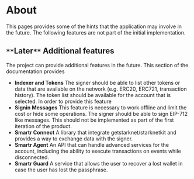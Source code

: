 # About

This pages provides some of the hints that the application may involve in the
future. The following features are not part of the initial implementation.

## `**`Later`**` Additional features

The project can provide additional features in the future. This section of the
documentation provides

- **Indexer and Tokens** The signer should be able to list other tokens or data
  that are available on the network (e.g. ERC20, ERC721, transaction history).
  The token list should be available for the account that is selected. In order
  to provide this feature
- **Signin Messages** This feature is necessary to work offline and limit the
  cost or hide some operations. The signer should be able to sign EIP-712 like
  messages. This should not be implemented as part of the first iteration of the
  product.
- **Smartr Connect** A library that integrate getstarknet/starknetkit and
  provides a way to exchange data with the signer.
- **Smartr Agent** An API that can handle advanced services for the account,
  including the ability to execute transactions on events while disconnected.
- **Smartr Guard** A service that allows the user to recover a lost wallet in
  case the user has lost the passphrase.
